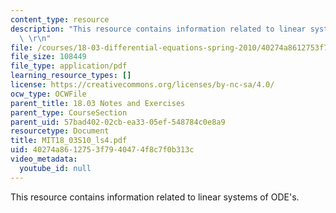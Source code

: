 ```yaml
---
content_type: resource
description: "This resource contains information related to linear systems of ODE's.\
  \ \r\n"
file: /courses/18-03-differential-equations-spring-2010/40274a8612753f7940474f8c7f0b313c_MIT18_03S10_ls4.pdf
file_size: 108449
file_type: application/pdf
learning_resource_types: []
license: https://creativecommons.org/licenses/by-nc-sa/4.0/
ocw_type: OCWFile
parent_title: 18.03 Notes and Exercises
parent_type: CourseSection
parent_uid: 57bad402-02cb-ea33-05ef-548784c0e8a9
resourcetype: Document
title: MIT18_03S10_ls4.pdf
uid: 40274a86-1275-3f79-4047-4f8c7f0b313c
video_metadata:
  youtube_id: null
---
```

This resource contains information related to linear systems of ODE's. 
